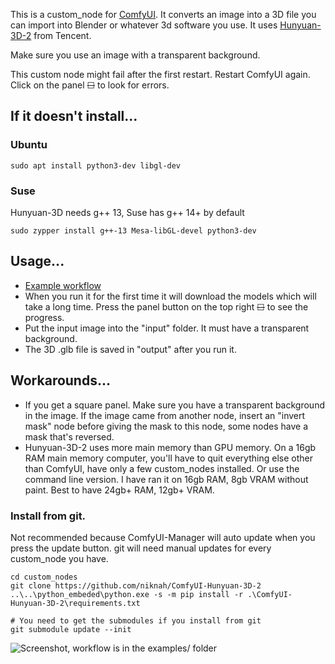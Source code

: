 
This is a custom\_node for [ComfyUI](https://github.com/comfyanonymous/ComfyUI).  It converts an image into a 3D file you can import into Blender or whatever 3d software you use.  It uses [Hunyuan-3D-2](https://github.com/Tencent/Hunyuan3D-2) from Tencent.

Make sure you use an image with a transparent background.

This custom node might fail after the first restart.  Restart ComfyUI again.  Click on the panel ~~☐~~ to look for errors.


## If it doesn't install...

### Ubuntu 

`sudo apt install python3-dev libgl-dev`

### Suse

Hunyuan-3D needs g++ 13, Suse has g++ 14+ by default

`sudo zypper install g++-13 Mesa-libGL-devel python3-dev`

## Usage...

* [Example workflow](examples/)
* When you run it for the first time it will download the models which will take a long time.  Press the panel button on the top right ~~☐~~ to see the progress.
* Put the input image into the "input" folder.  It must have a transparent background.
* The 3D .glb file is saved in "output" after you run it.

## Workarounds...

* If you get a square panel.  Make sure you have a transparent background in the image. If the image came from another node, insert an "invert mask" node before giving the mask to this node, some nodes have a mask that's reversed.
* Hunyuan-3D-2 uses more main memory than GPU memory.  On a 16gb RAM main memory computer, you'll have to quit everything else other than ComfyUI, have only a few custom\_nodes installed.  Or use the command line version.  I have ran it on 16gb RAM, 8gb VRAM without paint.  Best to have 24gb+ RAM, 12gb+ VRAM.


### Install from git.

Not recommended because ComfyUI-Manager will auto update when you press the update button. git will need manual updates for every custom\_node you have.

```
cd custom_nodes
git clone https://github.com/niknah/ComfyUI-Hunyuan-3D-2
..\..\python_embeded\python.exe -s -m pip install -r .\ComfyUI-Hunyuan-3D-2\requirements.txt

# You need to get the submodules if you install from git
git submodule update --init
```

![Screenshot, workflow is in the examples/ folder](assets/workflow_screenshot.png)
